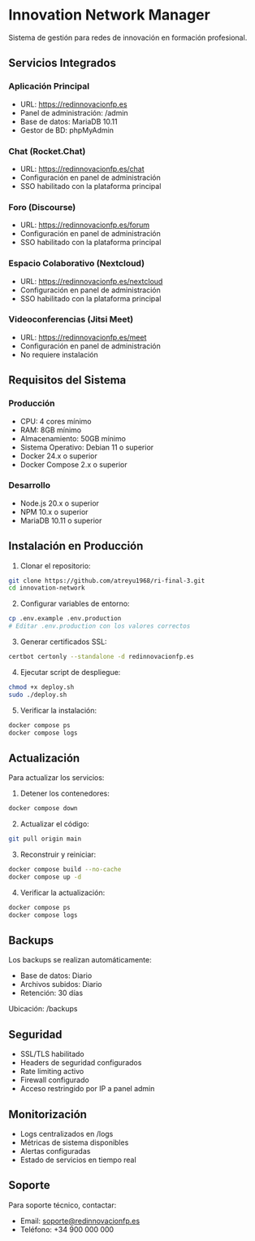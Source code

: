 # Innovation Network Manager

Sistema de gestión para redes de innovación en formación profesional.

## Servicios Integrados

### Aplicación Principal
- URL: https://redinnovacionfp.es
- Panel de administración: /admin
- Base de datos: MariaDB 10.11
- Gestor de BD: phpMyAdmin

### Chat (Rocket.Chat)
- URL: https://redinnovacionfp.es/chat
- Configuración en panel de administración
- SSO habilitado con la plataforma principal

### Foro (Discourse)
- URL: https://redinnovacionfp.es/forum
- Configuración en panel de administración
- SSO habilitado con la plataforma principal

### Espacio Colaborativo (Nextcloud)
- URL: https://redinnovacionfp.es/nextcloud
- Configuración en panel de administración
- SSO habilitado con la plataforma principal

### Videoconferencias (Jitsi Meet)
- URL: https://redinnovacionfp.es/meet
- Configuración en panel de administración
- No requiere instalación

## Requisitos del Sistema

### Producción
- CPU: 4 cores mínimo
- RAM: 8GB mínimo
- Almacenamiento: 50GB mínimo
- Sistema Operativo: Debian 11 o superior
- Docker 24.x o superior
- Docker Compose 2.x o superior

### Desarrollo
- Node.js 20.x o superior
- NPM 10.x o superior
- MariaDB 10.11 o superior

## Instalación en Producción

1. Clonar el repositorio:
```bash
git clone https://github.com/atreyu1968/ri-final-3.git
cd innovation-network
```

2. Configurar variables de entorno:
```bash
cp .env.example .env.production
# Editar .env.production con los valores correctos
```

3. Generar certificados SSL:
```bash
certbot certonly --standalone -d redinnovacionfp.es
```

4. Ejecutar script de despliegue:
```bash
chmod +x deploy.sh
sudo ./deploy.sh
```

5. Verificar la instalación:
```bash
docker compose ps
docker compose logs
```

## Actualización

Para actualizar los servicios:

1. Detener los contenedores:
```bash
docker compose down
```

2. Actualizar el código:
```bash
git pull origin main
```

3. Reconstruir y reiniciar:
```bash
docker compose build --no-cache
docker compose up -d
```

4. Verificar la actualización:
```bash
docker compose ps
docker compose logs
```

## Backups

Los backups se realizan automáticamente:
- Base de datos: Diario
- Archivos subidos: Diario
- Retención: 30 días

Ubicación: /backups

## Seguridad

- SSL/TLS habilitado
- Headers de seguridad configurados
- Rate limiting activo
- Firewall configurado
- Acceso restringido por IP a panel admin

## Monitorización

- Logs centralizados en /logs
- Métricas de sistema disponibles
- Alertas configuradas
- Estado de servicios en tiempo real

## Soporte

Para soporte técnico, contactar:
- Email: soporte@redinnovacionfp.es
- Teléfono: +34 900 000 000
